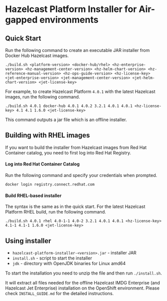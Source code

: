 # Hazelcast Platform Installer for Air-gapped environments

## Quick Start

Run the following command to create an executable JAR installer from Docker Hub Hazelcast images.

	./build.sh <platform-version> <docker-hub/rhel> <hz-enterprise-version> <hz-management-center-version> <hz-helm-chart-version> <hz-reference-manual-version> <hz-ops-guide-version> <hz-license-key> <jet-enterprise-version> <jet-management-center-version> <jet-helm-chart-version> <jet-license-key>

For example, to create Hazelcast Platform `4.0.1` with the latest Hazelcast images, run the following command.

	./build.sh 4.0.1 docker-hub 4.0.1 4.0.2 3.2.1 4.0.1 4.0.1 <hz-license-key> 4.1 4.1 1.6.0 <jet-license-key>

This command outputs a jar file which is an offline installer.

## Building with RHEL images

If you want to build the installer from Hazelcast images from Red Hat Container catalog, you need to first log into Red Hat Registry.

#### Log into Red Hat Container Catalog

Run the following command and specify your credentials when prompted.

	docker login registry.connect.redhat.com

#### Build RHEL-based installer

The syntax is the same as in the quick start. For the latest Hazelcast Platform RHEL build, run the following command.

	./build.sh 4.0.1 rhel 4.0-1-1 4.0-2 3.2.1 4.0.1 4.0.1 <hz-license-key> 4.1-1 4.1-1 1.6.0 <jet-license-key>

## Using installer
- `hazelcast-platform-installer-<version>.jar` - installer JAR
- `install.sh` - script to start the installer
- `jdk` - directory with OpenJDK binaries for Linux amd64

To start the installation you need to unzip the file and then run `./install.sh`.

It will extract all files needed for the offline Hazelcast IMDG Enterprise (and Hazelcast Jet Enterprise) installation on the OpenShift environment. Please check `INSTALL_GUIDE.md` for the detailed instructions.

